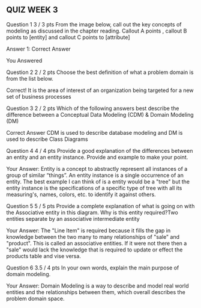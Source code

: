## QUIZ WEEK 3

Question 1
3 / 3 pts
From the image below, call out the key concepts of modeling as discussed in the chapter reading. Callout  A points , callout B points to [entity] and callout C points to [attribute]

Answer 1:
Correct Answer
 
You Answered
 
 
Question 2
2 / 2 pts
Choose the best definition of what a problem domain is from the list below.

Correct!
  It is the area of interest of an organization being targeted for a new set of business processes 

 

Question 3
2 / 2 pts
Which of the following answers best describe the difference between a Conceptual Data Modeling (CDM) & Domain Modeling (DM)

Correct Answer
  CDM is used to describe database modeling and DM is used to describe Class Diagrams 
  

 
Question 4
4 / 4 pts
Provide a good explanation of the differences between an entity and an entity instance. Provide and example to make your point. 

Your Answer:
Entity is a concept to abstractly represent all instances of a group of similar “things”. An entity instance is a single occurrence of an entity. The best example I can think of is a entity would be a "tree" but the entity instance is the specifications of a specific type of tree with all its measuring's, names, colors, etc. to identify it against others. 

 
Question 5
5 / 5 pts
Provide a complete explanation of what is going on with the Associative entity in this diagram. Why is this entity required?Two entities separate by an associative intermediate entity 

Your Answer:
The "Line Item" is required because it fills the gap in knowledge between the two many to many relationships of "sale" and "product". This is called an associative entities. If it were not there then a "sale" would lack the knowledge that is required to update or effect the products table and vise versa. 


Question 6
3.5 / 4 pts
In your own words, explain the main purpose of domain modeling. 

Your Answer:
Domain Modeling is a way to describe and model real world entities and the relationships between them, which overall describes the problem domain space.
